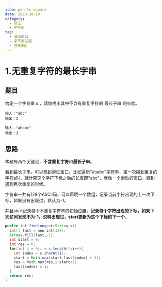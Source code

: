 ```yaml
---
icon: pen-to-square
date: 2023-10-10
category:
  - 算法
  - 字符串
tag:
  - 滑动窗口
  - 字节面试题
  - 已做4遍
---
```


# 1.无重复字符的最长字串

## 题目

给定一个字符串 s ，请你找出其中不含有重复字符的 最长子串 的长度。

```
输入："abc"
输出：3
```
```
输入："ababc"
输出：3
```

## 思路

本题有两个关键点，**不含重复字符**和**最长子串**。

看到最长子串，可以想到滑动窗口，比如遍历"ababc"字符串，第一次碰到重复的字符a时，就计算这个字符下标之后的长度即"abc"，就像一个滑动的窗口，直到遇到再次重复的时候。

字符串一共有128个ASCII码，可以声明一个数组，记录当前字符出现的上一次下标，如果没有出现过，默认为-1。

并且start记录每个不重复字符串的初始位置，**记录每个字符出现的下标，如果下次访问发现不为-1，说明出现过，start更新为这个下标的下一个**。

```java
public int findLongest(String s){
  int[] last = new int[128];
  Arrays.fill(last,-1);
  int start = 0;
  int res = 0;
  for(int i = 0;i < s.length();i++){
    int index = s.charAt(i);
    start = Math.max(start,last[index] + 1);
    res = Math.max(res,i-start+1);
    last[index] = i;
  }
  return res;
}
```
